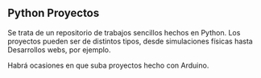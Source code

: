 ## Python Proyectos

Se trata de un repositorio de trabajos sencillos hechos en Python. 
Los proyectos pueden ser de distintos tipos, desde simulaciones físicas hasta Desarrollos webs, por ejemplo.

Habrá ocasiones en que suba proyectos hecho con Arduino.
